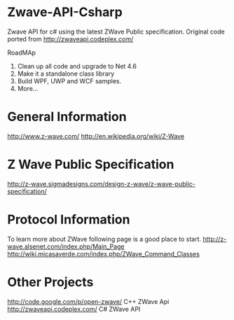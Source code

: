 # Zwave-API-Csharp
Zwave API for c# using the latest ZWave Public specification.
Original code ported from http://zwaveapi.codeplex.com/

RoadMAp
1. Clean up all code and upgrade to Net 4.6
2. Make it a standalone class library
3. Build WPF, UWP and WCF samples.
4. More...

# General Information
http://www.z-wave.com/ 
http://en.wikipedia.org/wiki/Z-Wave

# Z Wave Public Specification
http://z-wave.sigmadesigns.com/design-z-wave/z-wave-public-specification/

# Protocol Information
To learn more about ZWave following page is a good place to start. 
http://z-wave.alsenet.com/index.php/Main_Page 
http://wiki.micasaverde.com/index.php/ZWave_Command_Classes

# Other Projects
http://code.google.com/p/open-zwave/ C++ ZWave Api
http://zwaveapi.codeplex.com/ C# ZWave API
